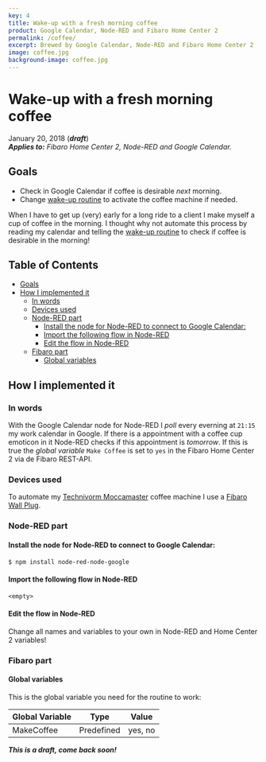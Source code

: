 ```yaml
---
key: 4
title: Wake-up with a fresh morning coffee
product: Google Calendar, Node-RED and Fibaro Home Center 2
permalink: /coffee/
excerpt: Brewed by Google Calendar, Node-RED and Fibaro Home Center 2
image: coffee.jpg
background-image: coffee.jpg
---
```


# Wake-up with a fresh morning coffee<!-- omit in toc -->

January 20, 2018 (_**draft**_)  
_**Applies to:** Fibaro Home Center 2, Node-RED and Google Calendar._

## Goals

* Check in Google Calendar if coffee is desirable _next_ morning.
* Change [wake-up routine](/wakeup/) to activate the coffee machine if needed.

When I have to get up (very) early for a long ride to a client I make myself a cup of coffee in the morning. I thought why not automate this process by reading my calendar and telling the [wake-up routine](/wakeup/) to check if coffee is desirable in the morning!

## Table of Contents<!-- omit in toc -->
- [Goals](#goals)
- [How I implemented it](#how-i-implemented-it)
  - [In words](#in-words)
  - [Devices used](#devices-used)
  - [Node-RED part](#node-red-part)
    - [Install the node for Node-RED to connect to Google Calendar:](#install-the-node-for-node-red-to-connect-to-google-calendar)
    - [Import the following flow in Node-RED](#import-the-following-flow-in-node-red)
    - [Edit the flow in Node-RED](#edit-the-flow-in-node-red)
  - [Fibaro part](#fibaro-part)
    - [Global variables](#global-variables)

## How I implemented it

### In words

With the Google Calendar node for Node-RED I _poll_ every everning at `21:15` my work calendar in Google. If there is a appointment with a coffee cup emoticon in it Node-RED checks if this appointment is _tomorrow_. If this is true the _global variable_ `Make Coffee` is set to `yes` in the Fibaro Home Center 2 via de Fibaro REST-API.

### Devices used
To automate my [Technivorm Moccamaster](https://www.moccamaster.com) coffee machine I use a [Fibaro Wall Plug](https://www.fibaro.com/en/products/wall-plug/).

### Node-RED part

#### Install the node for Node-RED to connect to Google Calendar:

`$ npm install node-red-node-google`

#### Import the following flow in Node-RED

```
<empty>
```

#### Edit the flow in Node-RED

Change all names and variables to your own in Node-RED and Home Center 2 variables!

### Fibaro part

#### Global variables

This is the global variable you need for the routine to work:

| Global Variable | Type       | Value   |
| --------------- | ---------- | ------- |
| MakeCoffee      | Predefined | yes, no |

_**This is a draft, come back soon!**_